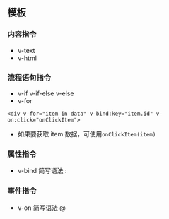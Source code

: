 ## 模板

### 内容指令

- v-text
- v-html

### 流程语句指令

- v-if v-if-else v-else
- v-for

`<div v-for="item in data" v-bind:key="item.id" v-on:click="onClickItem">`

- 如果要获取 item 数据，可使用`onClickItem(item)`

### 属性指令

- v-bind 简写语法 :

### 事件指令

- v-on 简写语法 @
